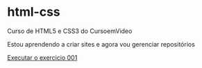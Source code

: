 # html-css
 Curso de HTML5 e CSS3 do CursoemVideo

 Estou aprendendo a criar sites e agora vou gerenciar repositórios

 <a href="https://richardneco.github.io/html-css/Exercicios/exc-001/index.html"> Executar o exercicio 001</a>
